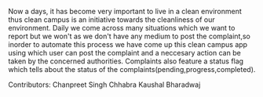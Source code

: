 Now a days, it has become very important to live in a clean environment thus clean campus is an initiative towards the cleanliness of our environment.
Daily we come across many situations which we want to report but we won't as we don't have any medium to post the complaint,so inorder to automate this process we have come up this clean campus app using which user can post the complaint and a neccesary action can be taken by the concerned authorities.
Complaints also feature a status flag which tells about the status of the complaints(pending,progress,completed).

Contributors:
Chanpreet Singh Chhabra
Kaushal Bharadwaj
